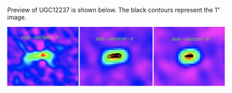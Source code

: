Preview of UGC12237 is shown below. The black contours represent the 1" image. 

![UGC12237](UGC12237.png "UGC12237")


